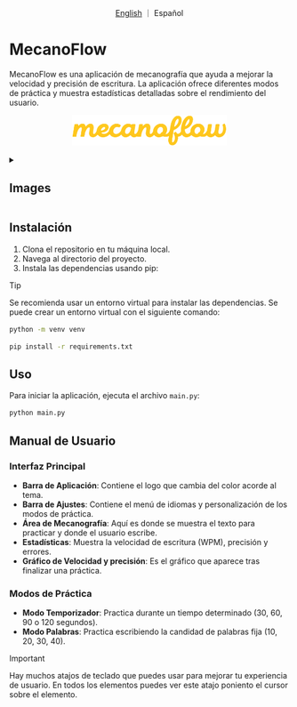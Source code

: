 <p align="center">
  <a href="README.md">English</a>
  ｜
  <a>Español</a>
</p>

# MecanoFlow

MecanoFlow es una aplicación de mecanografía que ayuda a mejorar la velocidad y precisión de escritura. La aplicación ofrece diferentes modos de práctica y muestra estadísticas detalladas sobre el rendimiento del usuario.

<p align="center">
  <img width="55%" alt="mecanoflow_logo" src="res/app_logo.png">
</p>

<details>
    <summary><h2>Images</h2></summary>
    <figure>
        <table cellspacing="0" cellpadding="0" border="0">
          <tr>
            <td style="text-align: center;">
              <img src="https://github.com/user-attachments/assets/b95ae6b2-0c32-49a5-9a25-2d3436c92641" alt="yellow theme" />
            </td>
            <td style="text-align: center;">
              <img src="https://github.com/user-attachments/assets/f0056701-eeff-4ab9-9a4e-5eed9a8035e0" alt="sky theme" />
            </td>
          </tr>
          <tr>
            <td style="text-align: center;">
              <img src="https://github.com/user-attachments/assets/8bd7f50f-f5f9-4ba5-9799-bda531923278" alt="coffee theme" />
            </td>
            <td style="text-align: center;">
              <img src="https://github.com/user-attachments/assets/505f2546-abfa-4168-b6f0-bc9f64c200ba" alt="yellow theme chart" />
            </td>
          </tr>
        </table>
    </figure>
</details>

## Instalación

1. Clona el repositorio en tu máquina local.
2. Navega al directorio del proyecto.
3. Instala las dependencias usando pip:

> [!TIP]
> Se recomienda usar un entorno virtual para instalar las dependencias.
> Se puede crear un entorno virtual con el siguiente comando:
> ```bash
> python -m venv venv
> ```

```bash
pip install -r requirements.txt
```

## Uso

Para iniciar la aplicación, ejecuta el archivo `main.py`:

```bash
python main.py
```

## Manual de Usuario

### Interfaz Principal

- **Barra de Aplicación**: Contiene el logo que cambia del color acorde al tema.
- **Barra de Ajustes**: Contiene el menú de idiomas y personalización de los modos de práctica.
- **Área de Mecanografía**: Aquí es donde se muestra el texto para practicar y donde el usuario escribe.
- **Estadísticas**: Muestra la velocidad de escritura (WPM), precisión y errores.
- **Gráfico de Velocidad y precisión**: Es el gráfico que aparece tras finalizar una práctica. 

### Modos de Práctica

- **Modo Temporizador**: Practica durante un tiempo determinado (30, 60, 90 o 120 segundos).
- **Modo Palabras**: Practica escribiendo la candidad de palabras fija (10, 20, 30, 40).

> [!IMPORTANT]
> Hay muchos atajos de teclado que puedes usar para mejorar tu experiencia de usuario. En todos los elementos puedes ver este atajo poniento el cursor sobre el elemento.
